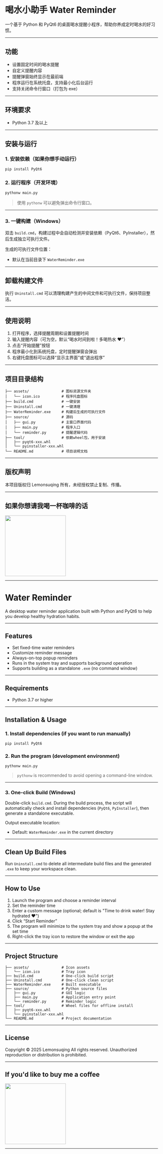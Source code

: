 # 喝水小助手 Water Reminder

一个基于 Python 和 PyQt6 的桌面喝水提醒小程序，帮助你养成定时喝水的好习惯。

---

## 功能

- 设置固定时间的喝水提醒
- 自定义提醒内容
- 提醒弹窗始终显示在最前端
- 程序运行在系统托盘，支持最小化后台运行
- 支持关闭命令行窗口（打包为 exe）

---

## 环境要求

- Python 3.7 及以上

---

## 安装与运行

### 1. 安装依赖（如果你想手动运行）

```bash
pip install PyQt6
````

### 2. 运行程序（开发环境）

```bash
pythonw main.py
```

> 使用 `pythonw` 可以避免弹出命令行窗口。

---

### 3. 一键构建（Windows）

双击 `build.cmd`，构建过程中会自动检测并安装依赖（PyQt6、PyInstaller），然后生成独立可执行文件。

生成的可执行文件位置：

* 默认在当前目录下 `WaterReminder.exe`

---

## 卸载构建文件

执行 `Uninstall.cmd` 可以清理构建产生的中间文件和可执行文件，保持项目整洁。

---

## 使用说明

1. 打开程序，选择提醒周期和设置提醒时间
2. 输入提醒内容（可为空，默认“喝水时间到啦！多喝热水 ❤️”）
3. 点击“开始提醒”按钮
4. 程序最小化到系统托盘，定时提醒弹窗会弹出
5. 右键托盘图标可以选择“显示主界面”或“退出程序”

---

## 项目目录结构

```
├── assets/               # 图标资源文件夹
│   └── icon.ico          # 程序托盘图标
├── build.cmd             # 一键安装
├── Uninstall.cmd         # 一键清理
├── WaterReminder.exe     # 构建后生成的可执行文件
├── source/               # 源码
│   ├── gui.py            # 主窗口界面代码
│   ├── main.py           # 程序入口
│   └── reminder.py       # 提醒逻辑代码
├── tool/                 # 依赖wheel包，用于安装
│   ├── pyqt6-xxx.whl
│   └── pyinstaller-xxx.whl
└── README.md             # 项目说明文档
```

---

## 版权声明

本项目版权归 Lemonsuqing 所有，未经授权禁止复制、传播。

---

## 如果你想请我喝一杯咖啡的话

<img src="assets/Please_buy_me_a_coffee.png" width="200">

---

# Water Reminder

A desktop water reminder application built with Python and PyQt6 to help you develop healthy hydration habits.

---

## Features

- Set fixed-time water reminders
- Customize reminder message
- Always-on-top popup reminders
- Runs in the system tray and supports background operation
- Supports building as a standalone `.exe` (no command window)

---

## Requirements

- Python 3.7 or higher

---

## Installation & Usage

### 1. Install dependencies (if you want to run manually)

```bash
pip install PyQt6
````

### 2. Run the program (development environment)

```bash
pythonw main.py
```

> `pythonw` is recommended to avoid opening a command-line window.

---

### 3. One-click Build (Windows)

Double-click `build.cmd`. During the build process, the script will automatically check and install dependencies (`PyQt6`, `PyInstaller`), then generate a standalone executable.

Output executable location:

* Default: `WaterReminder.exe` in the current directory

---

## Clean Up Build Files

Run `Uninstall.cmd` to delete all intermediate build files and the generated `.exe` to keep your workspace clean.

---

## How to Use

1. Launch the program and choose a reminder interval
2. Set the reminder time
3. Enter a custom message (optional; default is "Time to drink water! Stay hydrated ❤️")
4. Click “Start Reminder”
5. The program will minimize to the system tray and show a popup at the set time
6. Right-click the tray icon to restore the window or exit the app

---

## Project Structure

```
├── assets/               # Icon assets
│   └── icon.ico          # Tray icon
├── build.cmd             # One-click build script
├── Uninstall.cmd         # One-click clean script
├── WaterReminder.exe     # Built executable
├── source/               # Python source files
│   ├── gui.py            # GUI logic
│   ├── main.py           # Application entry point
│   └── reminder.py       # Reminder logic
├── tool/                 # Wheel files for offline install
│   ├── pyqt6-xxx.whl
│   └── pyinstaller-xxx.whl
└── README.md             # Project documentation
```

---

## License

Copyright © 2025 Lemonsuqing
All rights reserved. Unauthorized reproduction or distribution is prohibited.

---

## If you'd like to buy me a coffee

<img src="assets/Please_buy_me_a_coffee.png" width="200">

---

